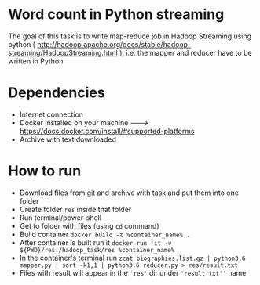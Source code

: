 # Word count in Python streaming
The goal of this task is to write map-reduce job in Hadoop Streaming using python
( http://hadoop.apache.org/docs/stable/hadoop-streaming/HadoopStreaming.html ), i.e.
the mapper and reducer have to be written in Python

# Dependencies
- Internet connection
- Docker installed on your machine ---> https://docs.docker.com/install/#supported-platforms
- Archive with text downloaded

# How to run
- Download files from git and archive with task and put them into one folder
- Create folder `res` inside that folder
- Run terminal/power-shell
- Get to folder with files (using `cd` command)
- Build container `docker build -t %container_name% .`
- After container is built run it `docker run -it -v ${PWD}/res:/hadoop_task/res %container_name%`
- In the container's terminal run `zcat biographies.list.gz | python3.6 mapper.py | sort -k1,1 | python3.6 reducer.py > res/result.txt`
- Files with result will appear in the `'res'` dir under `'result.txt''` name
